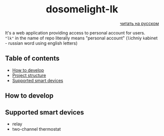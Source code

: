 # <div style='font-size:32px' align="center">dosomelight-lk</div>

[<div align="right">читать на русском</div>](./README.RU.md)

It's a web application providing access to personal account for users.
\
`"lk"` in the name of repo literally means "personal account" (`l`ichniy `k`abinet - russian word using english letters)

## Table of contents

- [How to develop](#installation)
- [Project structure](./docs/project-structure.md)
- [Supported smart devices](#supported-smart-devices)

## How to develop

## Supported smart devices

- relay
- two-channel thermostat
